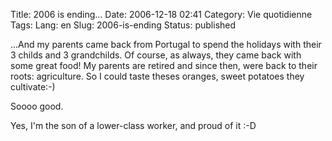Title: 2006 is ending...
Date: 2006-12-18 02:41
Category: Vie quotidienne
Tags:
Lang: en
Slug: 2006-is-ending
Status: published

...And my parents came back from Portugal to spend the holidays with their 3
childs and 3 grandchilds. Of course, as always, they came back with some great
food! My parents are retired and since then, were back to their roots:
agriculture. So I could taste theses oranges, sweet potatoes they cultivate:-)

Soooo good.

Yes, I'm the son of a lower-class worker, and proud of it :-D
